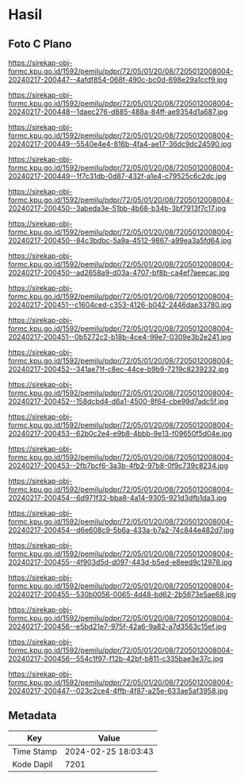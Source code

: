 # Hasil

## Foto C Plano

https://sirekap-obj-formc.kpu.go.id/1592/pemilu/pdpr/72/05/01/20/08/7205012008004-20240217-200447--4afdf854-068f-490c-bc0d-698e29a1ccf9.jpg

https://sirekap-obj-formc.kpu.go.id/1592/pemilu/pdpr/72/05/01/20/08/7205012008004-20240217-200448--1daec276-d885-488a-84ff-ae9354d1a687.jpg

https://sirekap-obj-formc.kpu.go.id/1592/pemilu/pdpr/72/05/01/20/08/7205012008004-20240217-200449--5540e4e4-816b-4fa4-ae17-36dc9dc24590.jpg

https://sirekap-obj-formc.kpu.go.id/1592/pemilu/pdpr/72/05/01/20/08/7205012008004-20240217-200449--1f7c31db-0d87-432f-a1e4-c79525c6c2dc.jpg

https://sirekap-obj-formc.kpu.go.id/1592/pemilu/pdpr/72/05/01/20/08/7205012008004-20240217-200450--3abeda3e-51bb-4b68-b34b-3bf7913f7c17.jpg

https://sirekap-obj-formc.kpu.go.id/1592/pemilu/pdpr/72/05/01/20/08/7205012008004-20240217-200450--84c3bdbc-5a9a-4512-9867-a99ea3a5fd64.jpg

https://sirekap-obj-formc.kpu.go.id/1592/pemilu/pdpr/72/05/01/20/08/7205012008004-20240217-200450--ad2658a9-d03a-4707-bf8b-ca4ef7aeecac.jpg

https://sirekap-obj-formc.kpu.go.id/1592/pemilu/pdpr/72/05/01/20/08/7205012008004-20240217-200451--c1604ced-c353-4126-b042-2446dae33780.jpg

https://sirekap-obj-formc.kpu.go.id/1592/pemilu/pdpr/72/05/01/20/08/7205012008004-20240217-200451--0b5272c2-b18b-4ce4-99e7-0309e3b2e241.jpg

https://sirekap-obj-formc.kpu.go.id/1592/pemilu/pdpr/72/05/01/20/08/7205012008004-20240217-200452--341ae71f-c8ec-44ce-b9b9-7219c8239232.jpg

https://sirekap-obj-formc.kpu.go.id/1592/pemilu/pdpr/72/05/01/20/08/7205012008004-20240217-200452--158dcbd4-d6a1-4500-8f64-cbe99d7adc5f.jpg

https://sirekap-obj-formc.kpu.go.id/1592/pemilu/pdpr/72/05/01/20/08/7205012008004-20240217-200453--62b0c2e4-e9b8-4bbb-9e13-f09650f5d04e.jpg

https://sirekap-obj-formc.kpu.go.id/1592/pemilu/pdpr/72/05/01/20/08/7205012008004-20240217-200453--2fb7bcf6-3a3b-4fb2-97b8-0f9c739c8234.jpg

https://sirekap-obj-formc.kpu.go.id/1592/pemilu/pdpr/72/05/01/20/08/7205012008004-20240217-200454--6d971f32-bba8-4a14-9305-921d3dfb1da3.jpg

https://sirekap-obj-formc.kpu.go.id/1592/pemilu/pdpr/72/05/01/20/08/7205012008004-20240217-200454--d6e608c9-5b6a-433a-b7a2-74c844e482d7.jpg

https://sirekap-obj-formc.kpu.go.id/1592/pemilu/pdpr/72/05/01/20/08/7205012008004-20240217-200455--4f903d5d-d097-443d-b5ed-e8eed9c12978.jpg

https://sirekap-obj-formc.kpu.go.id/1592/pemilu/pdpr/72/05/01/20/08/7205012008004-20240217-200455--530b0056-0065-4d48-bd62-2b5673e5ae68.jpg

https://sirekap-obj-formc.kpu.go.id/1592/pemilu/pdpr/72/05/01/20/08/7205012008004-20240217-200456--e5bd21e7-975f-42a6-9a82-a7d3563c15ef.jpg

https://sirekap-obj-formc.kpu.go.id/1592/pemilu/pdpr/72/05/01/20/08/7205012008004-20240217-200456--554c1f97-f12b-42bf-b811-c335bae3e37c.jpg

https://sirekap-obj-formc.kpu.go.id/1592/pemilu/pdpr/72/05/01/20/08/7205012008004-20240217-200447--023c2ce4-4ffb-4f87-a25e-633ae5af3958.jpg


## Metadata

| Key        | Value               |
| ---------- | ------------------- |
| Time Stamp | 2024-02-25 18:03:43 |
| Kode Dapil | 7201                |



